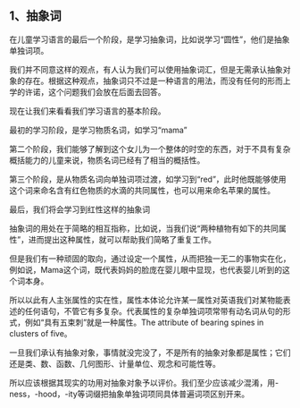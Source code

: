 <h2>1、抽象词</h2><p data-pid="B607xuw-">在儿童学习语言的最后一个阶段，是学习抽象词，比如说学习“圆性”，他们是抽象单独词项。</p><p data-pid="HJGy6FV-">我们并不同意这样的观点，有人认为我们可以使用抽象词汇，但是无需承认抽象对象的存在。根据这种观点，抽象词只不过是一种语言的用法，而没有任何的形而上学的许诺，这个问题我们会放在后面去回答。</p><p data-pid="br-X118J">现在让我们来看看我们学习语言的基本阶段。</p><p data-pid="Ml0V5pnI">最初的学习阶段，是学习物质名词，如学习“mama”</p><p data-pid="yiF3PzJB">第二个阶段，我们能够了解到这个女儿为一个整体的时空的东西，对于不具有复杂概括能力的儿童来说，物质名词已经有了相当的概括性。</p><p data-pid="2fc94XzJ">第三个阶段，是从物质名词向单独词项过渡，如学习到“red”，此时他既能够使用这个词来命名含有红色物质的水滴的共同属性，也可以用来命名苹果的属性。</p><p data-pid="x0aSqjRz">最后，我们将会学习到红性这样的抽象词</p><p data-pid="MbhX8j2D">抽象词的用处在于简略的相互指称，比如说，当我们说“两种植物有如下的共同属性”，进而提出这种属性，就可以帮助我们简略了重复工作。</p><p data-pid="d5TiIwiJ">但是我们有一种顽固的取向，通过设定一个属性，从而把独一无二的事物实在化，例如说，Mama这个词，既代表妈妈的脸庞在婴儿眼中显现，也代表婴儿听到的这个词本身。</p><p data-pid="hzyvc3Ol">所以以此有人主张属性的实在性，属性本体论允许某一属性对英语我们对某物能表述的任何语句，不管它有多复杂。代表属性的复杂单独词项常带有动名词从句的形式，例如“具有五束刺”就是一种属性。The attribute of bearing spines in clusters of five。</p><p data-pid="QezQ1b1S">一旦我们承认有抽象对象，事情就没完没了，不是所有的抽象对象都是属性；它们还是类、数、函数、几何图形、计量单位、观念和可能性等。</p><p data-pid="IFCsiPdi">所以应该根据其现实的功用对抽象对象予以评价。我们至少应该减少混淆，用-ness，-hood，-ity等词缀把抽象单独词项同具体普遍词项区别开来。</p><p></p>